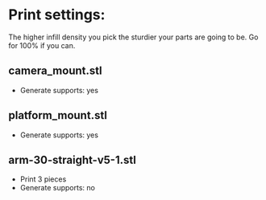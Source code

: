 # Print settings:

The higher infill density you pick the sturdier your parts are going to be.
Go for 100% if you can.

## camera_mount.stl

* Generate supports: yes

## platform_mount.stl

* Generate supports: yes

## arm-30-straight-v5-1.stl

* Print 3 pieces
* Generate supports: no